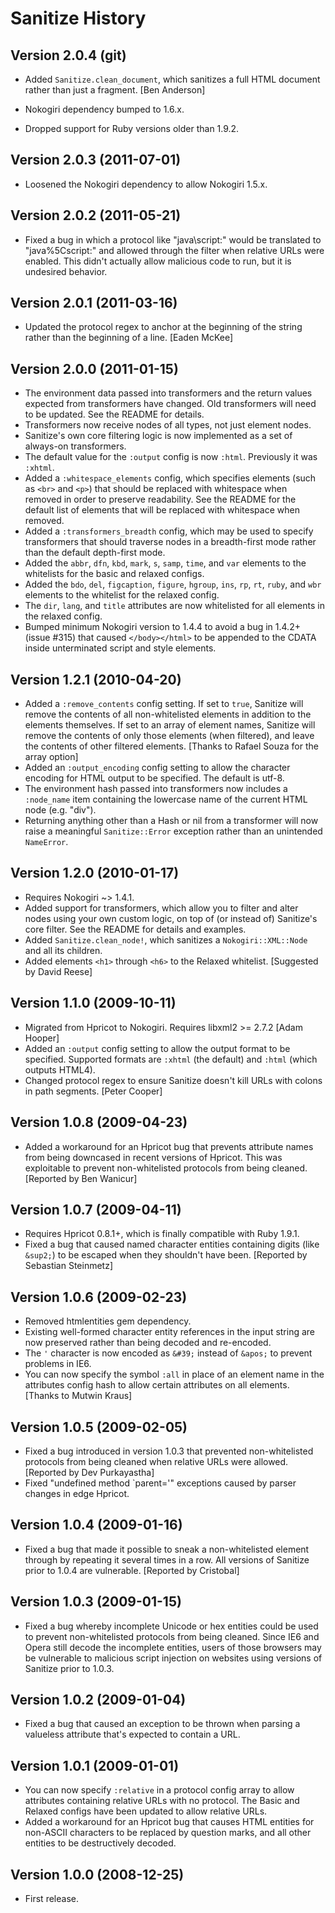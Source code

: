 Sanitize History
================================================================================

Version 2.0.4 (git)
-------------------

  * Added `Sanitize.clean_document`, which sanitizes a full HTML document rather
    than just a fragment. [Ben Anderson]

  * Nokogiri dependency bumped to 1.6.x.

  * Dropped support for Ruby versions older than 1.9.2.


Version 2.0.3 (2011-07-01)
--------------------------

  * Loosened the Nokogiri dependency to allow Nokogiri 1.5.x.


Version 2.0.2 (2011-05-21)
--------------------------

  * Fixed a bug in which a protocol like "java\script:" would be translated to
    "java%5Cscript:" and allowed through the filter when relative URLs were
    enabled. This didn't actually allow malicious code to run, but it is
    undesired behavior.


Version 2.0.1 (2011-03-16)
--------------------------

  * Updated the protocol regex to anchor at the beginning of the string rather
    than the beginning of a line. [Eaden McKee]


Version 2.0.0 (2011-01-15)
--------------------------

  * The environment data passed into transformers and the return values expected
    from transformers have changed. Old transformers will need to be updated.
    See the README for details.
  * Transformers now receive nodes of all types, not just element nodes.
  * Sanitize's own core filtering logic is now implemented as a set of always-on
    transformers.
  * The default value for the `:output` config is now `:html`. Previously it was
    `:xhtml`.
  * Added a `:whitespace_elements` config, which specifies elements (such as
    `<br>` and `<p>`) that should be replaced with whitespace when removed in
    order to preserve readability. See the README for the default list of
    elements that will be replaced with whitespace when removed.
  * Added a `:transformers_breadth` config, which may be used to specify
    transformers that should traverse nodes in a breadth-first mode rather than
    the default depth-first mode.
  * Added the `abbr`, `dfn`, `kbd`, `mark`, `s`, `samp`, `time`, and `var`
    elements to the whitelists for the basic and relaxed configs.
  * Added the `bdo`, `del`, `figcaption`, `figure`, `hgroup`, `ins`, `rp`, `rt`,
    `ruby`, and `wbr` elements to the whitelist for the relaxed config.
  * The `dir`, `lang`, and `title` attributes are now whitelisted for all
    elements in the relaxed config.
  * Bumped minimum Nokogiri version to 1.4.4 to avoid a bug in 1.4.2+
    (issue #315) that caused `</body></html>` to be appended to the CDATA inside
    unterminated script and style elements.


Version 1.2.1 (2010-04-20)
--------------------------

  * Added a `:remove_contents` config setting. If set to `true`, Sanitize will
    remove the contents of all non-whitelisted elements in addition to the
    elements themselves. If set to an array of element names, Sanitize will
    remove the contents of only those elements (when filtered), and leave the
    contents of other filtered elements. [Thanks to Rafael Souza for the array
    option]
  * Added an `:output_encoding` config setting to allow the character encoding
    for HTML output to be specified. The default is utf-8.
  * The environment hash passed into transformers now includes a `:node_name`
    item containing the lowercase name of the current HTML node (e.g. "div").
  * Returning anything other than a Hash or nil from a transformer will now
    raise a meaningful `Sanitize::Error` exception rather than an unintended
    `NameError`.


Version 1.2.0 (2010-01-17)
--------------------------

  * Requires Nokogiri ~> 1.4.1.
  * Added support for transformers, which allow you to filter and alter nodes
    using your own custom logic, on top of (or instead of) Sanitize's core
    filter. See the README for details and examples.
  * Added `Sanitize.clean_node!`, which sanitizes a `Nokogiri::XML::Node` and
    all its children.
  * Added elements `<h1>` through `<h6>` to the Relaxed whitelist. [Suggested by
    David Reese]


Version 1.1.0 (2009-10-11)
--------------------------

  * Migrated from Hpricot to Nokogiri. Requires libxml2 >= 2.7.2 [Adam Hooper]
  * Added an `:output` config setting to allow the output format to be
    specified. Supported formats are `:xhtml` (the default) and `:html` (which
    outputs HTML4).
  * Changed protocol regex to ensure Sanitize doesn't kill URLs with colons in
    path segments. [Peter Cooper]


Version 1.0.8 (2009-04-23)
--------------------------

  * Added a workaround for an Hpricot bug that prevents attribute names from
    being downcased in recent versions of Hpricot. This was exploitable to
    prevent non-whitelisted protocols from being cleaned. [Reported by Ben
    Wanicur]


Version 1.0.7 (2009-04-11)
--------------------------

  * Requires Hpricot 0.8.1+, which is finally compatible with Ruby 1.9.1.
  * Fixed a bug that caused named character entities containing digits (like
    `&sup2;`) to be escaped when they shouldn't have been. [Reported by
    Sebastian Steinmetz]


Version 1.0.6 (2009-02-23)
--------------------------

  * Removed htmlentities gem dependency.
  * Existing well-formed character entity references in the input string are now
    preserved rather than being decoded and re-encoded.
  * The `'` character is now encoded as `&#39;` instead of `&apos;` to prevent
    problems in IE6.
  * You can now specify the symbol `:all` in place of an element name in the
    attributes config hash to allow certain attributes on all elements. [Thanks
    to Mutwin Kraus]


Version 1.0.5 (2009-02-05)
--------------------------

  * Fixed a bug introduced in version 1.0.3 that prevented non-whitelisted
    protocols from being cleaned when relative URLs were allowed. [Reported by
    Dev Purkayastha]
  * Fixed "undefined method `parent='" exceptions caused by parser changes in
    edge Hpricot.


Version 1.0.4 (2009-01-16)
--------------------------

  * Fixed a bug that made it possible to sneak a non-whitelisted element through
    by repeating it several times in a row. All versions of Sanitize prior to
    1.0.4 are vulnerable. [Reported by Cristobal]


Version 1.0.3 (2009-01-15)
--------------------------

  * Fixed a bug whereby incomplete Unicode or hex entities could be used to
    prevent non-whitelisted protocols from being cleaned. Since IE6 and Opera
    still decode the incomplete entities, users of those browsers may be
    vulnerable to malicious script injection on websites using versions of
    Sanitize prior to 1.0.3.


Version 1.0.2 (2009-01-04)
--------------------------

  * Fixed a bug that caused an exception to be thrown when parsing a valueless
    attribute that's expected to contain a URL.


Version 1.0.1 (2009-01-01)
--------------------------

  * You can now specify `:relative` in a protocol config array to allow
    attributes containing relative URLs with no protocol. The Basic and Relaxed
    configs have been updated to allow relative URLs.
  * Added a workaround for an Hpricot bug that causes HTML entities for
    non-ASCII characters to be replaced by question marks, and all other
    entities to be destructively decoded.


Version 1.0.0 (2008-12-25)
--------------------------

  * First release.
